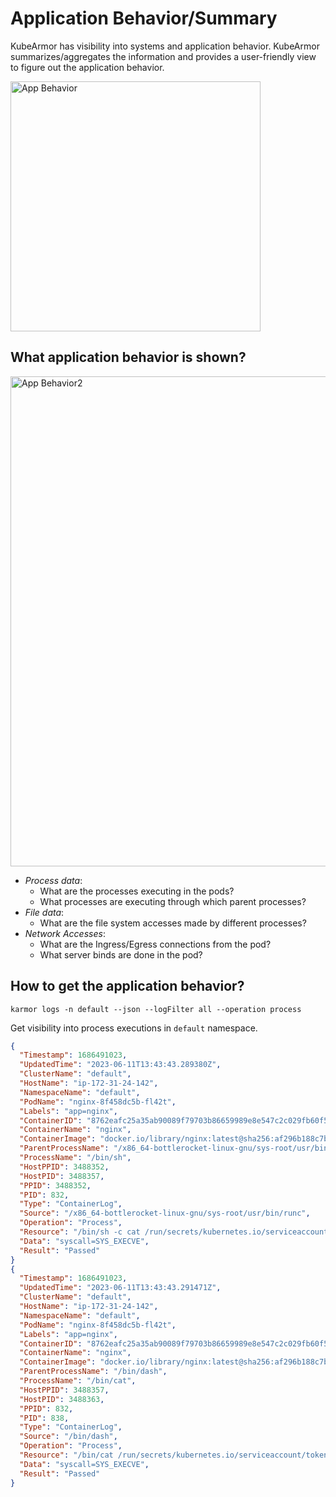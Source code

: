 # Application Behavior/Summary

KubeArmor has visibility into systems and application behavior. KubeArmor
summarizes/aggregates the information and provides a user-friendly view to
figure out the application behavior.

<img src="../.gitbook/assets/app-behavior.png" width="400" class="center" alt="App Behavior">

## What application behavior is shown?

<img src="../.gitbook/assets/app-behavior2.png" width="784" class="center" alt="App Behavior2">

* *Process data*: 
	* What are the processes executing in the pods?
	* What processes are executing through which parent processes?
* *File data*: 
	* What are the file system accesses made by different processes?
* *Network Accesses*:
	* What are the Ingress/Egress connections from the pod?
	* What server binds are done in the pod?

## How to get the application behavior?

```
karmor logs -n default --json --logFilter all --operation process
```
Get visibility into process executions in `default` namespace.

```json
{
  "Timestamp": 1686491023,
  "UpdatedTime": "2023-06-11T13:43:43.289380Z",
  "ClusterName": "default",
  "HostName": "ip-172-31-24-142",              
  "NamespaceName": "default",                  
  "PodName": "nginx-8f458dc5b-fl42t",
  "Labels": "app=nginx",                                                                       
  "ContainerID": "8762eafc25a35ab90089f79703b86659989e8e547c2c029fb60f55d884355000",           
  "ContainerName": "nginx",            
  "ContainerImage": "docker.io/library/nginx:latest@sha256:af296b188c7b7df99ba960ca614439c99cb7cf252ed7bbc23e90cfda59092305",
  "ParentProcessName": "/x86_64-bottlerocket-linux-gnu/sys-root/usr/bin/runc",                 
  "ProcessName": "/bin/sh",
  "HostPPID": 3488352,                         
  "HostPID": 3488357,                          
  "PPID": 3488352,                             
  "PID": 832,                                  
  "Type": "ContainerLog",
  "Source": "/x86_64-bottlerocket-linux-gnu/sys-root/usr/bin/runc",                            
  "Operation": "Process",
  "Resource": "/bin/sh -c cat /run/secrets/kubernetes.io/serviceaccount/token",                
  "Data": "syscall=SYS_EXECVE",
  "Result": "Passed"                           
}                                              
{                                              
  "Timestamp": 1686491023,
  "UpdatedTime": "2023-06-11T13:43:43.291471Z",
  "ClusterName": "default",
  "HostName": "ip-172-31-24-142",
  "NamespaceName": "default",
  "PodName": "nginx-8f458dc5b-fl42t",
  "Labels": "app=nginx",
  "ContainerID": "8762eafc25a35ab90089f79703b86659989e8e547c2c029fb60f55d884355000",           
  "ContainerName": "nginx",
  "ContainerImage": "docker.io/library/nginx:latest@sha256:af296b188c7b7df99ba960ca614439c99cb7cf252ed7bbc23e90cfda59092305",
  "ParentProcessName": "/bin/dash",
  "ProcessName": "/bin/cat",
  "HostPPID": 3488357,                         
  "HostPID": 3488363,                          
  "PPID": 832,                                 
  "PID": 838,                                  
  "Type": "ContainerLog",
  "Source": "/bin/dash",
  "Operation": "Process",
  "Resource": "/bin/cat /run/secrets/kubernetes.io/serviceaccount/token",                      
  "Data": "syscall=SYS_EXECVE",
  "Result": "Passed"                           
}
```

